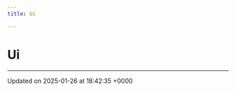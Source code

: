 ```yaml
---
title: Ui

---
```


# Ui








-------------------------------

Updated on 2025-01-26 at 18:42:35 +0000